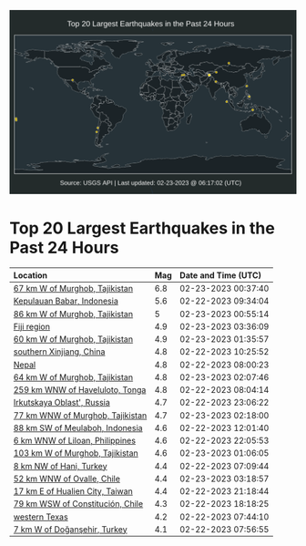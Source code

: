 ![Map](./map.png)

# Top 20 Largest Earthquakes in the Past 24 Hours

| Location | Mag | Date and Time (UTC) |
|:---|:---|:---|
| [67 km W of Murghob, Tajikistan](https://earthquake.usgs.gov/earthquakes/eventpage/us6000jqxc) | 6.8 | 02-23-2023 00:37:40 |
| [Kepulauan Babar, Indonesia](https://earthquake.usgs.gov/earthquakes/eventpage/us6000jqrr) | 5.6 | 02-22-2023 09:34:04 |
| [86 km W of Murghob, Tajikistan](https://earthquake.usgs.gov/earthquakes/eventpage/us6000jqxg) | 5 | 02-23-2023 00:55:14 |
| [Fiji region](https://earthquake.usgs.gov/earthquakes/eventpage/us6000jqyg) | 4.9 | 02-23-2023 03:36:09 |
| [60 km W of Murghob, Tajikistan](https://earthquake.usgs.gov/earthquakes/eventpage/us6000jqxr) | 4.9 | 02-23-2023 01:35:57 |
| [southern Xinjiang, China](https://earthquake.usgs.gov/earthquakes/eventpage/us6000jqsi) | 4.8 | 02-22-2023 10:25:52 |
| [Nepal](https://earthquake.usgs.gov/earthquakes/eventpage/us6000jqqz) | 4.8 | 02-22-2023 08:00:23 |
| [64 km W of Murghob, Tajikistan](https://earthquake.usgs.gov/earthquakes/eventpage/us6000jqxx) | 4.8 | 02-23-2023 02:07:46 |
| [259 km WNW of Haveluloto, Tonga](https://earthquake.usgs.gov/earthquakes/eventpage/us6000jqr1) | 4.8 | 02-22-2023 08:04:14 |
| [Irkutskaya Oblast', Russia](https://earthquake.usgs.gov/earthquakes/eventpage/us6000jqx2) | 4.7 | 02-22-2023 23:06:22 |
| [77 km WNW of Murghob, Tajikistan](https://earthquake.usgs.gov/earthquakes/eventpage/us6000jqxy) | 4.7 | 02-23-2023 02:18:00 |
| [88 km SW of Meulaboh, Indonesia](https://earthquake.usgs.gov/earthquakes/eventpage/us6000jqsz) | 4.6 | 02-22-2023 12:01:40 |
| [6 km WNW of Liloan, Philippines](https://earthquake.usgs.gov/earthquakes/eventpage/us6000jqwn) | 4.6 | 02-22-2023 22:05:53 |
| [103 km W of Murghob, Tajikistan](https://earthquake.usgs.gov/earthquakes/eventpage/us6000jqxl) | 4.6 | 02-23-2023 01:06:05 |
| [8 km NW of Hani, Turkey](https://earthquake.usgs.gov/earthquakes/eventpage/us6000jqqq) | 4.4 | 02-22-2023 07:09:44 |
| [52 km WNW of Ovalle, Chile](https://earthquake.usgs.gov/earthquakes/eventpage/us6000jqyb) | 4.4 | 02-23-2023 03:18:57 |
| [17 km E of Hualien City, Taiwan](https://earthquake.usgs.gov/earthquakes/eventpage/us6000jqwd) | 4.4 | 02-22-2023 21:18:44 |
| [79 km WSW of Constitución, Chile](https://earthquake.usgs.gov/earthquakes/eventpage/us6000jqvf) | 4.3 | 02-22-2023 18:18:25 |
| [western Texas](https://earthquake.usgs.gov/earthquakes/eventpage/tx2023drpm) | 4.2 | 02-22-2023 07:44:10 |
| [7 km W of Doğanşehir, Turkey](https://earthquake.usgs.gov/earthquakes/eventpage/us6000jqqy) | 4.1 | 02-22-2023 07:56:55 |
